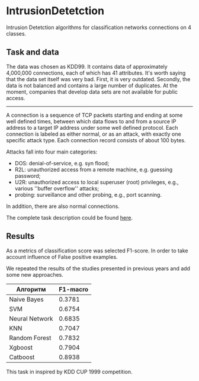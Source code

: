 # IntrusionDetetction

Intrusion Detetction algorithms for classification networks connections on 4 classes.


## Task and data

The data was chosen as KDD99. It contains data of approximately 4,000,000 connections, each of which has 41 attributes.
It's worth saying that the data set itself was very bad. First, it is very outdated. Secondly, the data is not balanced and contains a large number of duplicates.
At the moment, companies that develop data sets are not available for public access.

____

A connection is a sequence of TCP packets starting and ending at some well defined times, between which data flows to and from a source IP address to a target IP address under some well defined protocol. Each connection is labeled as either normal, or as an attack, with exactly one specific attack type. Each connection record consists of about 100 bytes.

Attacks fall into four main categories:

- DOS: denial-of-service, e.g. syn flood;
- R2L: unauthorized access from a remote machine, e.g. guessing password;
- U2R: unauthorized access to local superuser (root) privileges, e.g., various ''buffer overflow'' attacks;
- probing: surveillance and other probing, e.g., port scanning.

In addition, there are also normal connections.

The complete task description could be found [here](http://kdd.ics.uci.edu/databases/kddcup99/task.html).

## Results 

As a metrics of classification score was selected F1-score. In order to take account influence of False positive examples.

We repeated the results of the studies presented in previous years and add some new approaches.



| Алгоритм       | F1-macro |
|----------------|----------|
| Naive Bayes    | 0.3781   |
| SVM            | 0.6754   |
| Neural Network | 0.6835   |
| KNN            | 0.7047   |
| Random Forest  | 0.7832   |
| Xgboost        | 0.7904   |
| Catboost       | 0.8938   |


 This task in inspired by KDD CUP 1999 competition.